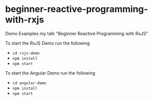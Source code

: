 # beginner-reactive-programming-with-rxjs
Demo Examples my talk "Beginner Reactive Programming with RxJS"

To start the RxJS Demo run the following
- `cd rxjs-demo`
- `npm install`
- `npm start`

To start the Angular Demo run the following
- `cd angular-demo`
- `npm install`
- `npm start`
